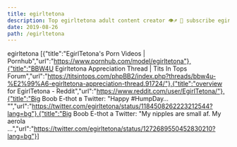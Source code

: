 ```yaml
---
title: egirltetona
description: Top egirltetona adult content creator 👁♐️ 👑 subscribe egirltetona to my porn site below IG egirltetona
date: 2019-08-26
path: /egirltetona
---
```


egirltetona
[{"title":"EgirlTetona's Porn Videos | Pornhub","url":"https://www.pornhub.com/model/egirltetona"},{"title":"BBW4U Egirltetona Appreciation Thread | Tits In Tops Forum","url":"https://titsintops.com/phpBB2/index.php?threads/bbw4u-%E2%99%A6-egirltetona-appreciation-thread.91724/"},{"title":"overview for EgirlTetona - Reddit","url":"https://www.reddit.com/user/EgirlTetona/"},{"title":"Big Boob E-thot   в Twitter: \"Happy #HumpDay… \"","url":"https://twitter.com/egirltetona/status/1184508262223212544?lang=bg"},{"title":"Big Boob E-thot   a Twitter: \"My nipples are small af. My aerola ...","url":"https://twitter.com/egirltetona/status/1272689550452830210?lang=bg"}]

